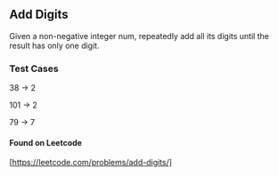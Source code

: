 ## Add Digits
Given a non-negative integer num, repeatedly add all its digits until the result has only one digit.

### Test Cases

38 -> 2

101 -> 2

79 -> 7

#### Found on Leetcode
[https://leetcode.com/problems/add-digits/]